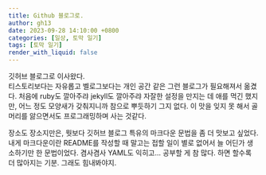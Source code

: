 ```yaml
---
title: Github 블로그로.
author: gh13
date: 2023-09-28 14:10:00 +0800
categories: [일상, 토막 일기]
tags: [토막 일기]
render_with_liquid: false
---
```


깃허브 블로그로 이사왔다.  
티스토리보다는 자유롭고 벨로그보다는 개인 공간 같은 그런 블로그가 필요해져서 옮겼다. 처음에 ruby도 깔아주랴 jekyll도 깔아주랴 자잘한 설정을 만지는 데 애를 먹긴 했지만, 어느 정도 모양새가 갖춰지니까 참으로 뿌듯하기 그지 없다. 이 맛을 잊지 못 해서 골머리를 앓으면서도 프로그래밍하며 사는 것같다.  

장소도 장소지만은, 뭣보다 깃허브 블로그 특유의 마크다운 문법을 좀 더 맛보고 싶었다. 내게 마크다운이란 README를 작성할 때 말고는 접할 일이 별로 없어서 늘 어딘가 생소하기만 한 문법이었다. 겸사겸사 YAML도 익히고... 공부할 게 참 많다. 하면 할수록 더 많아지는 기분. 그래도 힘내봐야지.

